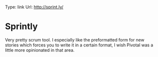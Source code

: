 Type: link
Url: http://sprint.ly/

# Sprintly

Very pretty scrum tool. I especially like the preformatted form for new stories which forces you to write it in a certain format, I wish Pivotal was a little more opinionated in that area.